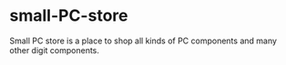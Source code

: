 # small-PC-store
Small PC store is a place to shop all kinds of PC components and many other digit components.
